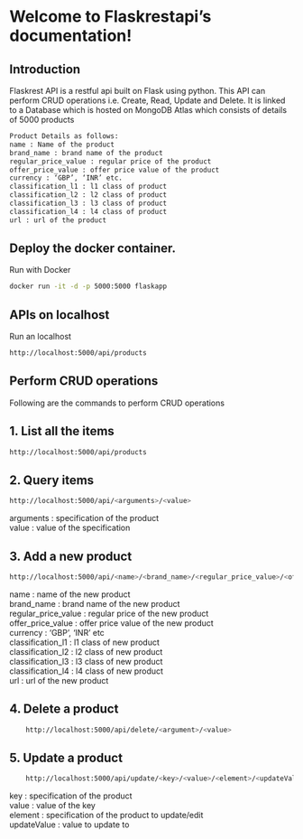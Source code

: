 <!-- Flaskrestapi documentation master file, created by
sphinx-quickstart on Sat Oct 24 21:09:44 2020.
You can adapt this file completely to your liking, but it should at least
contain the root `toctree` directive. -->
# Welcome to Flaskrestapi’s documentation!

## Introduction
Flaskrest API is a restful api built on Flask using python. This API can perform CRUD operations
i.e. Create, Read, Update and Delete. It is linked to a Database which is hosted on MongoDB Atlas
which consists of details of 5000 products  

```bash
Product Details as follows:  
name : Name of the product  
brand_name : brand name of the product  
regular_price_value : regular price of the product  
offer_price_value : offer price value of the product  
currency : ‘GBP’, ‘INR’ etc.  
classification_l1 : l1 class of product  
classification_l2 : l2 class of product  
classification_l3 : l3 class of product  
classification_l4 : l4 class of product  
url : url of the product  
```

## Deploy the docker container.

Run with Docker

```bash
docker run -it -d -p 5000:5000 flaskapp
```

## APIs on localhost

Run an localhost

```bash
http://localhost:5000/api/products
```

## Perform CRUD operations

Following are the commands to perform CRUD operations


## 1. List all the items

```bash
http://localhost:5000/api/products
```

## 2. Query items
```bash
http://localhost:5000/api/<arguments>/<value>
```
arguments : specification of the product  
value : value of the specification    


## 3. Add a new product
```bash
http://localhost:5000/api/<name>/<brand_name>/<regular_price_value>/<offer_price_value>/<currency>/<classification_l1>/<classification_l2>/<classification_l3>/<classification_l4>/<url>
```

name : name of the new product  
brand_name : brand name of the new product  
regular_price_value : regular price of the new product  
offer_price_value : offer price value of the new product  
currency : ‘GBP’, ‘INR’ etc  
classification_l1 : l1 class of new product  
classification_l2 : l2 class of new product  
classification_l3 : l3 class of new product  
classification_l4 : l4 class of new product  
url : url of the new product  


## 4. Delete a product

```bash
    http://localhost:5000/api/delete/<argument>/<value>
```

## 5. Update a product
```bash
    http://localhost:5000/api/update/<key>/<value>/<element>/<updateValue>
```
key : specification of the product  
value : value of the key  
element : specification of the product to update/edit  
updateValue : value to update to  
